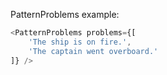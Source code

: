 PatternProblems example:
```js
<PatternProblems problems={[
    'The ship is on fire.',
    'The captain went overboard.'
]} />
```